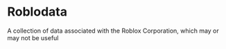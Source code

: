# Roblodata
A collection of data associated with the Roblox Corporation, which may or may not be useful
